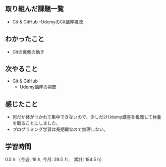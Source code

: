 ## 取り組んだ課題一覧
- Git & GitHub
  -UdemyのGit講座視聴
## わかったこと
- Gitの裏側の動き
## 次やること
- Git & GitHub
  - Udemy講座の視聴
## 感じたこと
- 何だか体がつかれて集中できないので、少しだけUdemy講座を視聴して休養を取ることにしました。
- プログラミング学習は長期戦なので無理しない。
## 学習時間
0.5 h （今週: 18 h, 今月: 39.5 ｈ,　累計: 184.5 h）
